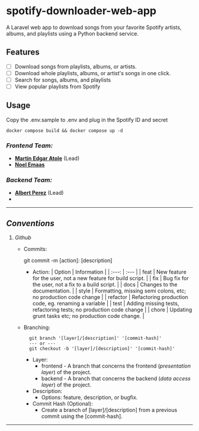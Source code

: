 # spotify-downloader-web-app
A Laravel web app to download songs from your favorite Spotify artists, albums, and playlists using a Python backend service.

## Features
- [ ] Download songs from playlists, albums, or artists. 
- [ ] Download whole playlists, albums, or artist's songs in one click.
- [ ] Search for songs, albums, and playlists
- [ ] View popular playlists from Spotify

## Usage
Copy the .env.sample to .env and plug in the Spotify ID and secret
```
docker compose build && docker compose up -d
```

### *Frontend Team:*
- [**Martin Edgar Atole**](https://github.com/CS-Martin) (Lead)
- [**Noel Emaas**](https://github.com/NoelEmaas)

### *Backend Team:*
- [**Albert Perez**](https://github.com/bibookss) (Lead)
- 
---

## *Conventions*
1. *Github*
    - Commits:
        
        git commit -m [action]: [description]
        
        - Action:
            | Option | Information |
            | :---: | :--- |
            | feat        | New feature for the user, not a new feature for build script.         |
            | fix         | Bug fix for the user, not a fix to a build script.                    |
            | docs        | Changes to the documentation.                                         |
            | style       | Formatting, missing semi colons, etc; no production code change       |
            | refactor    | Refactoring production code, eg. renaming a variable                  |
            | test        | Adding missing tests, refactoring tests; no production code change    |
            | chore       | Updating grunt tasks etc; no production code change.                  |
            
    - Branching:
        
            git branch '[layer]/[description]' '[commit-hash]'
            --- or ---
            git checkout -b '[layer]/[description]' '[commit-hash]'
        
        - Layer:
            - frontend - A branch that concerns the frontend (*presentation layer*) of the project.
            - backend - A branch that concerns the backend (*data access layer*) of the project.
        - Description:
            - Options: feature, description, or bugfix.
        - Commit Hash (Optional):
            - Create a branch of [layer]/[description] from a previous commit using the [commit-hash].
---